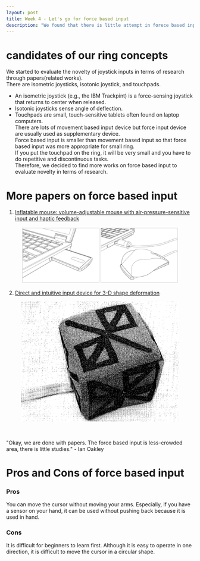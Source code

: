 ```yaml
---
layout: post
title: Week 4 - Let's go for force based input
description: "We found that there is little attempt in forece based input area"
---
```


# candidates of our ring concepts
We started to evaluate the novelty of joystick inputs in terms of research through papers(related works).<br>
There are isometric joysticks, isotonic joystick, and touchpads.<br>
- An isometric joystick (e.g., the IBM Trackpint) is a force-sensing joystick that returns to center when released.<br>
- Isotonic joysticks sense angle of deflection.<br>
- Touchpads are small, touch-sensitive tablets often found on laptop computers.<br>
There are lots of movement based input device but force input device are usually used as supplementary device.<br>
Force based input is smaller than movement based input so that force based input was more appropriate for small ring.<br>
If you put the touchpad on the ring, it will be very small and you have to do repetitive and discontinuous tasks.<br>
Therefore, we decided to find more works on force based input to evaluate novelty in terms of research.<br>

# More papers on force based input
1. [Inflatable mouse: volume-adjustable mouse with air-pressure-sensitive input and haptic feedback](https://dl.acm.org/citation.cfm?id=1357090) <br>
<figure>
    <img src="/img/Inflatable_mouse.PNG">
</figure>

2. [Direct and intuitive input device for 3-D shape deformation](https://dl.acm.org/citation.cfm?id=191823) <br>
<figure>
    <img src="/img/3D_shape_deformation.PNG">
</figure> <br>

"Okay, we are done with papers. The force based input is less-crowded area, there is little studies." - Ian Oakley <br>

# Pros and Cons of force based input
> <cite></cite> 
### Pros
You can move the cursor without moving your arms. Especially, if you have a sensor on your hand, it can be used without pushing back because it is used in hand.<br>

> <cite></cite> 
### Cons
It is difficult for beginners to learn first. Although it is easy to operate in one direction, it is difficult to move the cursor in a circular shape.<br>
